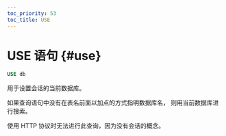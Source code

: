 ```yaml
---
toc_priority: 53
toc_title: USE
---
```


# USE 语句 {#use}

``` sql
USE db
```

用于设置会话的当前数据库。

如果查询语句中没有在表名前面以加点的方式指明数据库名， 则用当前数据库进行搜索。

使用 HTTP 协议时无法进行此查询，因为没有会话的概念。
